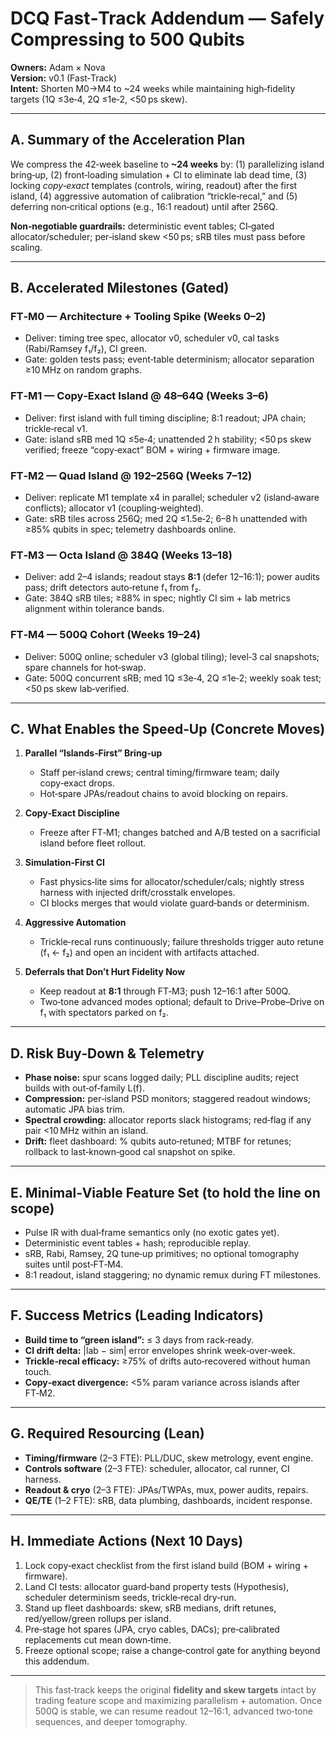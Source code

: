 # DCQ Fast‑Track Addendum — Safely Compressing to 500 Qubits

**Owners:** Adam × Nova  
**Version:** v0.1 (Fast‑Track)  
**Intent:** Shorten M0→M4 to ~24 weeks while maintaining high‑fidelity targets (1Q ≤3e‑4, 2Q ≤1e‑2, <50 ps skew).

---

## A. Summary of the Acceleration Plan
We compress the 42‑week baseline to **~24 weeks** by: (1) parallelizing island bring‑up, (2) front‑loading simulation + CI to eliminate lab dead time, (3) locking *copy‑exact* templates (controls, wiring, readout) after the first island, (4) aggressive automation of calibration “trickle‑recal,” and (5) deferring non‑critical options (e.g., 16:1 readout) until after 256Q.

**Non‑negotiable guardrails:** deterministic event tables; CI‑gated allocator/scheduler; per‑island skew <50 ps; sRB tiles must pass before scaling.

---

## B. Accelerated Milestones (Gated)

### FT‑M0 — Architecture + Tooling Spike (Weeks 0–2)
- Deliver: timing tree spec, allocator v0, scheduler v0, cal tasks (Rabi/Ramsey f₁/f₂), CI green.  
- Gate: golden tests pass; event‑table determinism; allocator separation ≥10 MHz on random graphs.

### FT‑M1 — **Copy‑Exact Island** @ 48–64Q (Weeks 3–6)
- Deliver: first island with full timing discipline; 8:1 readout; JPA chain; trickle‑recal v1.  
- Gate: island sRB med 1Q ≤5e‑4; unattended 2 h stability; <50 ps skew verified; freeze “copy‑exact” BOM + wiring + firmware image.

### FT‑M2 — **Quad Island** @ 192–256Q (Weeks 7–12)
- Deliver: replicate M1 template x4 in parallel; scheduler v2 (island‑aware conflicts); allocator v1 (coupling‑weighted).  
- Gate: sRB tiles across 256Q; med 2Q ≤1.5e‑2; 6–8 h unattended with ≥85% qubits in spec; telemetry dashboards online.

### FT‑M3 — **Octa Island** @ 384Q (Weeks 13–18)
- Deliver: add 2–4 islands; readout stays **8:1** (defer 12–16:1); power audits pass; drift detectors auto‑retune f₁ from f₂.  
- Gate: 384Q sRB tiles; ≥88% in spec; nightly CI sim + lab metrics alignment within tolerance bands.

### FT‑M4 — **500Q Cohort** (Weeks 19–24)
- Deliver: 500Q online; scheduler v3 (global tiling); level‑3 cal snapshots; spare channels for hot‑swap.  
- Gate: 500Q concurrent sRB; med 1Q ≤3e‑4, 2Q ≤1e‑2; weekly soak test; <50 ps skew lab‑verified.

---

## C. What Enables the Speed‑Up (Concrete Moves)

1. **Parallel “Islands‑First” Bring‑up**  
   - Staff per‑island crews; central timing/firmware team; daily copy‑exact drops.  
   - Hot‑spare JPAs/readout chains to avoid blocking on repairs.

2. **Copy‑Exact Discipline**  
   - Freeze after FT‑M1; changes batched and A/B tested on a sacrificial island before fleet rollout.

3. **Simulation‑First CI**  
   - Fast physics‑lite sims for allocator/scheduler/cals; nightly stress harness with injected drift/crosstalk envelopes.  
   - CI blocks merges that would violate guard‑bands or determinism.

4. **Aggressive Automation**  
   - Trickle‑recal runs continuously; failure thresholds trigger auto retune (f₁ ← f₂) and open an incident with artifacts attached.

5. **Deferrals that Don’t Hurt Fidelity Now**  
   - Keep readout at **8:1** through FT‑M3; push 12–16:1 after 500Q.  
   - Two‑tone advanced modes optional; default to Drive–Probe–Drive on f₁ with spectators parked on f₂.  

---

## D. Risk Buy‑Down & Telemetry

- **Phase noise:** spur scans logged daily; PLL discipline audits; reject builds with out‑of‑family L(f).  
- **Compression:** per‑island PSD monitors; staggered readout windows; automatic JPA bias trim.  
- **Spectral crowding:** allocator reports slack histograms; red‑flag if any pair <10 MHz within an island.  
- **Drift:** fleet dashboard: % qubits auto‑retuned; MTBF for retunes; rollback to last‑known‑good cal snapshot on spike.

---

## E. Minimal‑Viable Feature Set (to hold the line on scope)

- Pulse IR with dual‑frame semantics only (no exotic gates yet).  
- Deterministic event tables + hash; reproducible replay.  
- sRB, Rabi, Ramsey, 2Q tune‑up primitives; no optional tomography suites until post‑FT‑M4.  
- 8:1 readout, island staggering; no dynamic remux during FT milestones.

---

## F. Success Metrics (Leading Indicators)

- **Build time to “green island”:** ≤ 3 days from rack‑ready.  
- **CI drift delta:** |lab − sim| error envelopes shrink week‑over‑week.  
- **Trickle‑recal efficacy:** ≥75% of drifts auto‑recovered without human touch.  
- **Copy‑exact divergence:** <5% param variance across islands after FT‑M2.

---

## G. Required Resourcing (Lean)

- **Timing/firmware** (2–3 FTE): PLL/DUC, skew metrology, event engine.  
- **Controls software** (2–3 FTE): scheduler, allocator, cal runner, CI harness.  
- **Readout & cryo** (2–3 FTE): JPAs/TWPAs, mux, power audits, repairs.  
- **QE/TE** (1–2 FTE): sRB, data plumbing, dashboards, incident response.

---

## H. Immediate Actions (Next 10 Days)

1. Lock copy‑exact checklist from the first island build (BOM + wiring + firmware).  
2. Land CI tests: allocator guard‑band property tests (Hypothesis), scheduler determinism seeds, trickle‑recal dry‑run.  
3. Stand up fleet dashboards: skew, sRB medians, drift retunes, red/yellow/green rollups per island.  
4. Pre‑stage hot spares (JPA, cryo cables, DACs); pre‑calibrated replacements cut mean down‑time.  
5. Freeze optional scope; raise a change‑control gate for anything beyond this addendum.

---

> This fast‑track keeps the original **fidelity and skew targets** intact by trading feature scope and maximizing parallelism + automation. Once 500Q is stable, we can resume readout 12–16:1, advanced two‑tone sequences, and deeper tomography.
